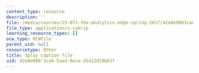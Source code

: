```yaml
---
content_type: resource
description: ''
file: /media/courses/15-071-the-analytics-edge-spring-2017/42e8e9003ca65aed8ecad1412d19b63f_m0Yce2rtZJ8.vtt
file_type: application/x-subrip
learning_resource_types: []
ocw_type: OCWFile
parent_uid: null
resourcetype: Other
title: 3play caption file
uid: 42e8e900-3ca6-5aed-8eca-d1412d19b63f
---
```

